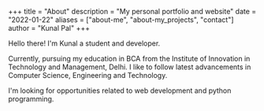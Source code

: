 +++
title = "About"
description = "My personal portfolio and website"
date = "2022-01-22"
aliases = ["about-me", "about-my_projects", "contact"]
author = "Kunal Pal"
+++

Hello there! I'm Kunal a student and developer.

Currently, pursuing my education in BCA from the Institute of Innovation in Technology and Management, Delhi.
I like to follow latest advancements in Computer Science, Engineering and Technology.

I'm looking for opportunities related to web development and python programming.
